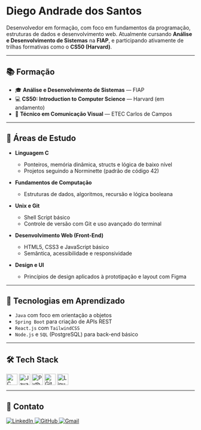 # Diego Andrade dos Santos

Desenvolvedor em formação, com foco em fundamentos da programação, estruturas de dados e desenvolvimento web. Atualmente cursando **Análise e Desenvolvimento de Sistemas** na **FIAP**, e participando ativamente de trilhas formativas como o **CS50 (Harvard)**.

---

## 📚 Formação

- 🎓 **Análise e Desenvolvimento de Sistemas** — FIAP  
- 💻 **CS50: Introduction to Computer Science** — Harvard (em andamento)   
- 🎨 **Técnico em Comunicação Visual** — ETEC Carlos de Campos

---

## 💼 Áreas de Estudo

- **Linguagem C**  
  - Ponteiros, memória dinâmica, structs e lógica de baixo nível  
  - Projetos seguindo a Norminette (padrão de código 42) 

- **Fundamentos de Computação**  
  - Estruturas de dados, algoritmos, recursão e lógica booleana  

- **Unix e Git**  
  - Shell Script básico  
  - Controle de versão com Git e uso avançado do terminal  

- **Desenvolvimento Web (Front-End)**  
  - HTML5, CSS3 e JavaScript básico  
  - Semântica, acessibilidade e responsividade  

- **Design e UI**  
  - Princípios de design aplicados à prototipação e layout com Figma  

---

## 🚧 Tecnologias em Aprendizado

- `Java` com foco em orientação a objetos  
- `Spring Boot` para criação de APIs REST  
- `React.js` com `TailwindCSS`  
- `Node.js` e `SQL` (PostgreSQL) para back-end básico  

---

## 🛠 Tech Stack

<div style="display: inline_block">
  <img align="center" alt="C" height="30" src="https://cdn.jsdelivr.net/gh/devicons/devicon/icons/c/c-original.svg">
  <img align="center" alt="Java" height="30" src="https://cdn.jsdelivr.net/gh/devicons/devicon/icons/java/java-original.svg">
  <img align="center" alt="Python" height="30" src="https://cdn.jsdelivr.net/gh/devicons/devicon/icons/python/python-original.svg">
  <img align="center" alt="Git" height="30" src="https://cdn.jsdelivr.net/gh/devicons/devicon/icons/git/git-original.svg">
  <img align="center" alt="Linux" height="30" src="https://cdn.jsdelivr.net/gh/devicons/devicon/icons/linux/linux-original.svg">
</div>

---

## 📌 Contato

<div align="left">
  <a href="https://www.linkedin.com/in/andradedossantosdiego/">
    <img src="https://img.shields.io/badge/LinkedIn-0077B5?style=for-the-badge&logo=linkedin&logoColor=white" alt="LinkedIn">
  </a>
  <a href="https://github.com/diandrade">
    <img src="https://img.shields.io/badge/GitHub-100000?style=for-the-badge&logo=github&logoColor=white" alt="GitHub">
  </a>
  <a href="mailto:contato.andradediego@gmail.com">
    <img src="https://img.shields.io/badge/Gmail-D14836?style=for-the-badge&logo=gmail&logoColor=white" alt="Gmail">
  </a>
</div>
